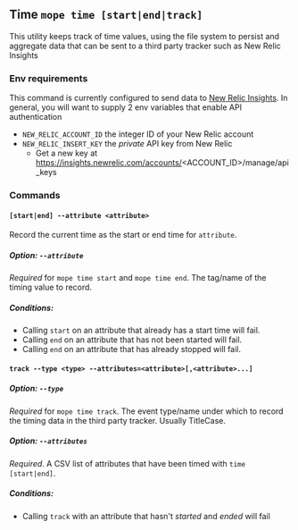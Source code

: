 ## Time `mope time [start|end|track]`

This utility keeps track of time values, using the file system to persist and
aggregate data that can be sent to a third party tracker such as New Relic
Insights

### Env requirements

This command is currently configured to send data to
[New Relic Insights](https://newrelic.com/insights). In general, you will want
to supply 2 env variables that enable API authentication

- `NEW_RELIC_ACCOUNT_ID` the integer ID of your New Relic account
- `NEW_RELIC_INSERT_KEY` the _private_ API key from New Relic
  - Get a new key at https://insights.newrelic.com/accounts/<ACCOUNT_ID>/manage/api_keys

### Commands

#### `[start|end] --attribute <attribute>`

Record the current time as the start or end time for `attribute`.

##### Option: `--attribute`

*Required* for `mope time start` and `mope time end`. The tag/name of the timing
value to record.

##### Conditions:

- Calling `start` on an attribute that already has a start time will fail.
- Calling `end` on an attribute that has not been started will fail.
- Calling `end` on an attribute that has already stopped will fail.

#### `track --type <type> --attributes=<attribute>[,<attribute>...]`

##### Option: `--type`

*Required* for `mope time track`. The event type/name under which to record the
timing data in the third party tracker. Usually TitleCase.

##### Option: `--attributes`

*Required*. A CSV list of attributes that have been timed with `time [start|end]`.

##### Conditions:

- Calling `track` with an attribute that hasn't _started_ and _ended_ will fail
